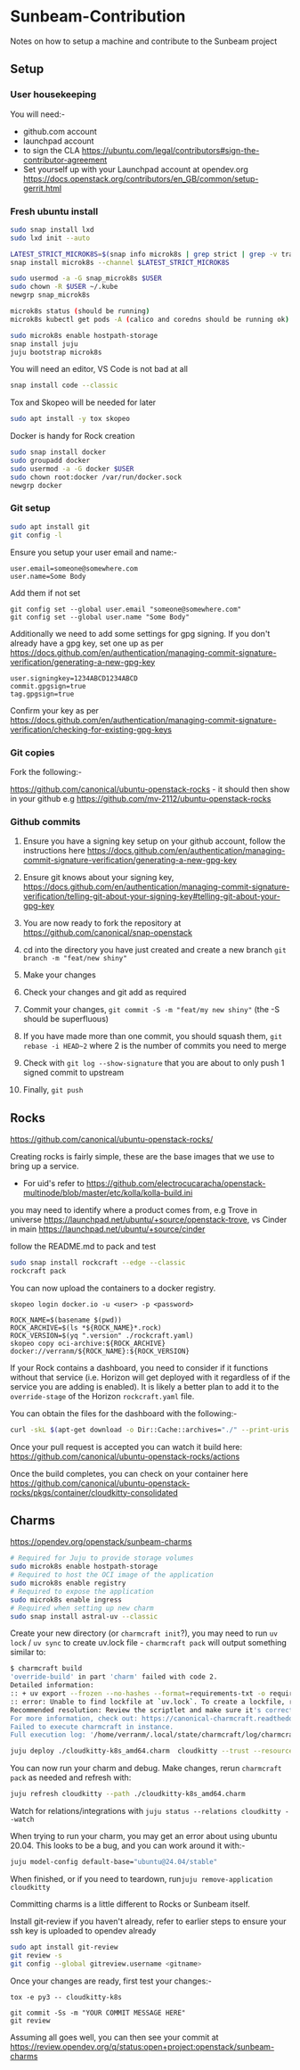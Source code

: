 # Sunbeam-Contribution
Notes on how to setup a machine and contribute to the Sunbeam project

## Setup

### User housekeeping

You will need:-
- github.com account
- launchpad account
- to sign the CLA https://ubuntu.com/legal/contributors#sign-the-contributor-agreement
- Set yourself up with your Launchpad account at opendev.org https://docs.openstack.org/contributors/en_GB/common/setup-gerrit.html


### Fresh ubuntu install

```bash
sudo snap install lxd 
sudo lxd init --auto

LATEST_STRICT_MICROK8S=$(snap info microk8s | grep strict | grep -v tracking | head -1 | awk '{ print $1 }'| sed 's/:$//')
snap install microk8s --channel $LATEST_STRICT_MICROK8S

sudo usermod -a -G snap_microk8s $USER
sudo chown -R $USER ~/.kube
newgrp snap_microk8s

microk8s status (should be running)
microk8s kubectl get pods -A (calico and coredns should be running ok)

sudo microk8s enable hostpath-storage
snap install juju
juju bootstrap microk8s
```

You will need an editor, VS Code is not bad at all

```bash
snap install code --classic
```

Tox and Skopeo will be needed for later

```bash
sudo apt install -y tox skopeo
```

Docker is handy for Rock creation

```bash
sudo snap install docker
sudo groupadd docker
sudo usermod -a -G docker $USER
sudo chown root:docker /var/run/docker.sock
newgrp docker
```


### Git setup

```bash
sudo apt install git
git config -l
```

Ensure you setup your user email and name:-

```
user.email=someone@somewhere.com
user.name=Some Body
```
Add them if not set
```
git config set --global user.email "someone@somewhere.com"
git config set --global user.name "Some Body"
```

Additionally we need to add some settings for gpg signing. If you don't already have a gpg key, set one up as per https://docs.github.com/en/authentication/managing-commit-signature-verification/generating-a-new-gpg-key

```
user.signingkey=1234ABCD1234ABCD
commit.gpgsign=true
tag.gpgsign=true
```

Confirm your key as per https://docs.github.com/en/authentication/managing-commit-signature-verification/checking-for-existing-gpg-keys



### Git copies

Fork the following:-

https://github.com/canonical/ubuntu-openstack-rocks - it should then show in your github e.g https://github.com/mv-2112/ubuntu-openstack-rocks





### Github commits

1. Ensure you have a signing key setup on your github account, follow the instructions here https://docs.github.com/en/authentication/managing-commit-signature-verification/generating-a-new-gpg-key

2. Ensure git knows about your signing key, https://docs.github.com/en/authentication/managing-commit-signature-verification/telling-git-about-your-signing-key#telling-git-about-your-gpg-key

3. You are now ready to fork the repository at https://github.com/canonical/snap-openstack

4. cd into the directory you have just created and create a new branch ```git branch -m "feat/new shiny"```

5. Make your changes

6. Check your changes and git add as required

7. Commit your changes, ```git commit -S -m "feat/my new shiny"``` (the -S should be superfluous)

8. If you have made more than one commit, you should squash them, ```git rebase -i HEAD~2``` where 2 is the number of commits you need to merge

9. Check with ```git log --show-signature``` that you are about to only push 1 signed commit to upstream

10. Finally, ```git push```


## Rocks

https://github.com/canonical/ubuntu-openstack-rocks/

Creating rocks is fairly simple, these are the base images that we use to bring up a service.

- For uid's refer to https://github.com/electrocucaracha/openstack-multinode/blob/master/etc/kolla/kolla-build.ini

you may need to identify where a product comes from, e.g Trove in universe https://launchpad.net/ubuntu/+source/openstack-trove, vs Cinder in main https://launchpad.net/ubuntu/+source/cinder

follow the README.md to pack and test

```bash
sudo snap install rockcraft --edge --classic
rockcraft pack
```

You can now upload the containers to a docker registry.

```
skopeo login docker.io -u <user> -p <password>

ROCK_NAME=$(basename $(pwd))
ROCK_ARCHIVE=$(ls *${ROCK_NAME}*.rock)
ROCK_VERSION=$(yq ".version" ./rockcraft.yaml)
skopeo copy oci-archive:${ROCK_ARCHIVE} docker://verranm/${ROCK_NAME}:${ROCK_VERSION}
```

If your Rock contains a dashboard, you need to consider if it functions without that service (i.e. Horizon will get deployed with it regardless of if the service you are adding is enabled). It is likely a better plan to add it to the ```override-stage``` of the Horizon ```rockcraft.yaml``` file.

You can obtain the files for the dashboard with the following:-

```bash
curl -skL $(apt-get download -o Dir::Cache::archives="./" --print-uris python3-cloudkitty-dashboard/noble | awk -F\' '{print $2}' ) | dpkg-deb -c /dev/stdin | grep "openstack_dashboard" | grep -v "^d" | awk '{ print $6 }' | xargs -I{} basename {}
```
Once your pull request is accepted you can watch it build here: https://github.com/canonical/ubuntu-openstack-rocks/actions

Once the build completes, you can check on your container here https://github.com/canonical/ubuntu-openstack-rocks/pkgs/container/cloudkitty-consolidated


## Charms 

https://opendev.org/openstack/sunbeam-charms

```bash
# Required for Juju to provide storage volumes
sudo microk8s enable hostpath-storage
# Required to host the OCI image of the application
sudo microk8s enable registry
# Required to expose the application
sudo microk8s enable ingress
# Required when setting up new charm
sudo snap install astral-uv --classic
```

Create your new directory (or ```charmcraft init```?), you may need to run ```uv lock``` / ```uv sync``` to create uv.lock file - ```charmcraft pack``` will output something similar to:

```bash
$ charmcraft build
'override-build' in part 'charm' failed with code 2.
Detailed information: 
:: + uv export --frozen --no-hashes --format=requirements-txt -o requirements.txt
:: error: Unable to find lockfile at `uv.lock`. To create a lockfile, run `uv lock` or `uv sync`.
Recommended resolution: Review the scriptlet and make sure it's correct.
For more information, check out: https://canonical-charmcraft.readthedocs-hosted.com/en/3.5.3/reference/plugins/
Failed to execute charmcraft in instance.
Full execution log: '/home/verranm/.local/state/charmcraft/log/charmcraft-20250819-222119.057026.log'
```



```bash
juju deploy ./cloudkitty-k8s_amd64.charm  cloudkitty --trust --resource cloudkitty-api-image=ghcr.io/canonical/cloudkitty-api:2025.1 --resource cloudkitty-processor-image=ghcr.io/canonical/cloudkitty-processor:2025.1
```
You can now run your charm and debug. Make changes, rerun ```charmcraft pack``` as needed and refresh with:

```bash
juju refresh cloudkitty --path ./cloudkitty-k8s_amd64.charm 
```
Watch for relations/integrations with ```juju status --relations cloudkitty --watch```

When trying to run your charm, you may get an error about using ubuntu 20.04. This looks to be a bug, and you can work around it with:-

```bash
juju model-config default-base="ubuntu@24.04/stable"
```

When finished, or if you need to teardown, run```juju remove-application cloudkitty```

Committing charms is a little different to Rocks or Sunbeam itself. 

Install git-review if you haven't already, refer to earlier steps to ensure your ssh key is uploaded to opendev already

```bash
sudo apt install git-review
git review -s
git config --global gitreview.username <gitname>

```

Once your changes are ready, first test your changes:-

```
tox -e py3 -- cloudkitty-k8s
```

```
git commit -Ss -m "YOUR COMMIT MESSAGE HERE"
git review
```

Assuming all goes well, you can then see your commit at https://review.opendev.org/q/status:open+project:openstack/sunbeam-charms
